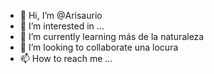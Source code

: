 - 👋 Hi, I’m @Arisaurio
- 👀 I’m interested in ...
- 🌱 I’m currently learning más de la naturaleza
- 💞️ I’m looking to collaborate una locura
- 📫 How to reach me ...

<!---
Arisaurio/Arisaurio is a ✨ special ✨ repository because its `README.md` (this file) appears on your GitHub profile.
You can click the Preview link to take a look at your changes.
--->

